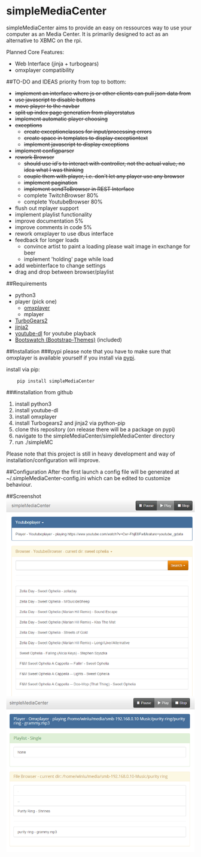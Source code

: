 simpleMediaCenter
=================

simpleMediaCenter aims to provide an easy on ressources way to use your computer as an Media Center. It is primarily designed to act as an alternative to XBMC on the rpi. 

Planned Core Features:
+ Web Interface (jinja + turbogears)
+ omxplayer compatibility

##TO-DO and IDEAS
priority from top to bottom:
+ ~~implement an interface where js or other clients can pull json data from~~
+ ~~use javascript to disable buttons~~
+ ~~move player to the navbar~~
+ ~~split up index page generation from playerstatus~~
+ ~~implement automatic player choosing~~
+ ~~exceptions~~
   + ~~create exceptionclasses for input/processing errors~~
   + ~~create space in templates to display exceptiontext~~
   + ~~implement javascript to display exceptions~~
+ ~~implement configparser~~
+ ~~rework Browser~~
   + ~~should use id's to interact with controller, not the actual value, no idea what I was thinking~~
   + ~~couple them with player, i.e. don't let any player use any browser~~
   + ~~implement pagination~~
   + ~~implement sendToBrowser in REST Interface~~
   + complete TwitchBrowser 80%
   + complete YoutubeBrowser 80%
+ flush out mplayer support
+ implement playlist functionality
+ improve documentation 5%
+ improve comments in code 5%
+ rework omxplayer to use dbus interface
+ feedback for longer loads
   + convince artist to paint a loading please wait image in exchange for beer
   + implement 'holding' page while load
+ add webinterface to change settings
+ drag and drop between browser/playlist

##Requirements
+ python3
+ player (pick one)
    + [omxplayer](http://omxplayer.sconde.net/)
    + mplayer
+ [TurboGears2](http://turbogears.org/)
+ [jinja2](http://jinja.pocoo.org/)
+ [youtube-dl](https://github.com/rg3/youtube-dl)
    for youtube playback
+ [Bootswatch (Bootstrap-Themes)](https://github.com/thomaspark/bootswatch) (included)

##Installation
###pypi
please note that you have to make sure that omxplayer is available yourself if you install via [pypi](https://pypi.python.org/pypi/simpleMediaCenter).

install via pip:
```
    pip install simpleMediaCenter
```


###installation from github
1. install python3
2. install youtube-dl
3. install omxplayer
4. install Turbogears2 and jinja2 via python-pip
5. clone this repository (on release there will be a package on pypi)
6. navigate to the simpleMediaCenter/simpleMediaCenter directory
7. run ./simpleMC

Please note that this project is still in heavy development and way of installation/configuration will improve.

##Configuration
After the first launch a config file will be generated at ~/.simpleMediaCenter-config.ini which can be edited to customize behaviour.

##Screenshot
![index Screenshot V0.4](./docs/simpleMediaServer_v0_5_4.PNG)
![index Screenshot V0.4](./docs/simpleMediaServer_v0_4.PNG)
